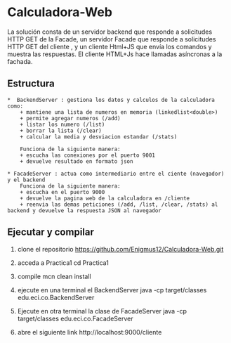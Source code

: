 # Calculadora-Web
La solución consta de un servidor backend que responde a solicitudes HTTP GET de la Facade, un servidor Facade que responde a solicitudes HTTP GET del cliente , y un cliente Html+JS que envía los comandos y muestra las respuestas. El cliente HTML+Js hace llamadas asíncronas a la fachada.

## Estructura
    *  BackendServer : gestiona los datos y calculos de la calculadora como: 
        + mantiene una lista de numeros en memoria (linkedlist<double>)
        + permite agregar numeros (/add)
        + listar los numero (/list)
        + borrar la lista (/clear)
        + calcular la media y desviacion estandar (/stats)

        Funciona de la siguiente manera:
        + escucha las conexiones por el puerto 9001
        + devuelve resultado en formato json 
    
    * FacadeServer : actua como intermediario entre el ciente (navegador) y el backend 
        Funciona de la siguiente manera:
        + escucha en el puerto 9000
        + devuelve la pagina web de la calculadora en /cliente 
        + reenvia las demas peticiones (/add, /list, /clear, /stats) al backend y devuelve la respuesta JSON al navegador

## Ejecutar y compilar 

1. clone el repositorio
    https://github.com/Enigmus12/Calculadora-Web.git

2. acceda a Practica1 
    cd Practica1

3. compile 
    mcn clean install

4. ejecute en una terminal el BackendServer
    java -cp target/classes edu.eci.co.BackendServer

5. Ejecute en otra terminal la clase de FacadeServer
    java -cp target/classes edu.eci.co.FacadeServer 

6. abre el siguiente link 
    http://localhost:9000/cliente

